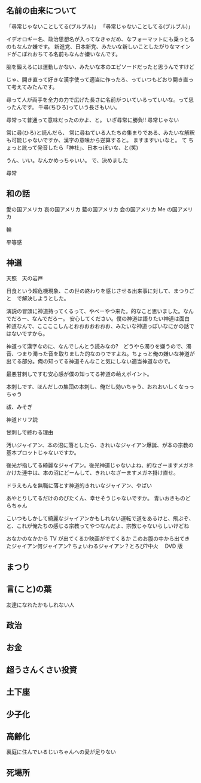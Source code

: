 ## 名前の由来について

「尋常じゃないことしてる(ブルブル)」
「尋常じゃないことしてる(ブルブル)」

イデオロギー名、政治思想名が入ってなきゃだめ、なフォーマットにも乗っとるのもなんか嫌です。
新進党、日本新党、みたいな新しいことしたがりなマインドがこぼれおちてる名前もなんか嫌いなんです。

脳を鍛えるには運動しかない、みたいな本のエピソードだったと思うんですけど

じゃ、開き直って好きな漢字使って適当に作ったろ、っていつもどおり開き直って考えてみたんです。

尋って人が両手を全力の力で広げた長さに名前がついているっていいな。って思ったんです。
千尋(ちひろ)っていう長さもいい。

尋常って普通って意味だったのかよ、と。
いざ尋常に勝負‼️
尋常じゃない

常に尋(ひろ)と読んだら、
常に尋ねている人たちの集まりである、みたいな解釈も可能じゃないですか、漢字の意味から逆算すると。
ますますいいなと。
て
ちょっと訛って発音したら「神社」、日本っぽいな、と(笑)

うん、いい。なんかめっちゃいい。
で、決めました

尋常

## 和の話

愛の国アメリカ
哀の国アメリカ
藍の国アメリカ
会の国アメリカ
Me の国アメリカ

輪

平等感

[]()
[]()
[]()
[]()

## 神道

天照　天の岩戸

日食という超危機現象、この世の終わりを感じさせる出来事に対して、まつりごと　で解決しようとした。

演説の冒頭に神道持ってくるって、やべーやつ来た。的なこと思いました。なんでだろー、なんでだろー。
安心してください。僕の神道は語りたい神道は面白神道なんで、ここここしんとおおおおおおお、みたいな神道っぽいなにかの話ではないですから。

神道って漢字なのに、なんでしんとう読みなの?　どうやら濁りを嫌うので、濁音、つまり濁った音を取りました的なのりですよね。ちょっと俺の嫌いな神道が出てる部分。俺の知ってる神道そんなこと気にしない適当神道なので。

最悪甘刺しですむ安心感が僕の知ってる神道の萌えポイント。

本刺しです、ほんだしの集団の本刺し、俺だし効いちゃう、おれおいしくなっっちゃう

祓、みそぎ

神道ドリフ説

甘刺しで終わる理由

汚いジャイアン、本の沼に落としたら、きれいなジャイアン爆誕、が本の宗教の基本プロットじゃないですか。

後光が指してる綺麗なジャイアン。後光神道じゃないよね、的なざーますメガネかけた連中は、本の沼にどーんして、きれいなざーますメガネ掛け直せ。

ドラえもんを無職に落とす神道的きれいなジャイアン、やばい

あやとりしてるだけののびたくん、幸せそうじゃないですか。
青いおきものどらちゃん

こいつもしかして綺麗なジャイアンかもしれない運転で道をあるけと、飛ぶぞ、と、これが俺たちの感じる宗教ってやつなんだよ、宗教じゃないらしいけどね

おなかのなかから TV が出てくるか映画がでてくるか
このお腹の中から出てきたジャイアン何ジャイアン? ちょいわるジャイアン？とろび?中火　 DVD 版

## まつり

[]()
[]()
[]()
[]()

## 言(こと)の葉

友達になれたかもしれない人

## 政治

## お金

## 超うさんくさい投資

## 土下座

[]()
[]()
[]()
[]()

## 少子化

[]()
[]()
[]()
[]()

## 高齢化

裏庭に住んでいるじいちゃんへの愛が足りない

[]()
[]()
[]()
[]()

## 死場所

[]()
[]()
[]()
[]()

##

[]()
[]()
[]()
[]()

##

[]()
[]()
[]()
[]()

##

[]()
[]()
[]()
[]()

##

[]()
[]()
[]()
[]()
